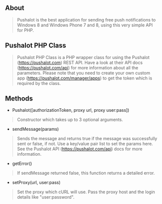 ## About
> Pushalot is the best application for sending free push notifications to Windows 8 and Windows Phone 7 and 8, using this very simple API for PHP.

## Pushalot PHP Class
> Pushalot PHP Class is a PHP wrapper class for using the Pushalot (https://pushalot.com) REST API. Have a look at their API docs (https://pushalot.com/api) for more information about all the parameters. Please note that you need to create your own custom app (https://pushalot.com/manager/apps) to get the token which is required by the class.

## Methods
* Pushalot([authorizationToken, proxy url, proxy user:pass])
> Constructor which takes up to 3 optional arguments.

* sendMessage(params)
> Sends the message and returns true if the message was successfully sent or false, if not. Use a key/value pair list to set the params here. See the Pushalot API (https://pushalot.com/api) docs for more information.

* getError()
> If sendMessage returned false, this function returns a detailed error.

* setProxy(url, user:pass)
> Set the proxy which cURL will use. Pass the proxy host and the login details like "user:password".
